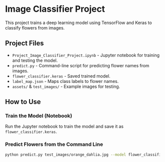 # Image Classifier Project

This project trains a deep learning model using TensorFlow and Keras to classify flowers from images.

##  Project Files
- `Project_Image_Classifier_Project.ipynb` - Jupyter notebook for training and testing the model.
- `predict.py` - Command-line script for predicting flower names from images.
- `flower_classifier.keras` - Saved trained model.
- `label_map.json` - Maps class labels to flower names.
- `assets/` & `test_images/` - Example images for testing.

## How to Use
### **Train the Model (Notebook)**
Run the Jupyter notebook to train the model and save it as `flower_classifier.keras`.

### **Predict Flowers from the Command Line**
```bash
python predict.py test_images/orange_dahlia.jpg --model flower_classifier.keras --category_names label_map.json --top_k 5
